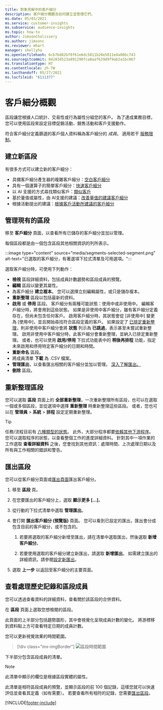 ```yaml
---
title: 對象見解中的客戶細分
description: 客戶細分概觀及如何建立並管理它們。
ms.date: 05/03/2021
ms.service: customer-insights
ms.subservice: audience-insights
ms.topic: how-to
author: JimsonChalissery
ms.author: jimsonc
ms.reviewer: mhart
manager: shellyha
ms.openlocfilehash: 6cb7bd62bf0f61e6dc5811b20e5011e4a086c743
ms.sourcegitcommit: 84283d523a891298fca8aaf629d9f9ab2a1bc067
ms.translationtype: HT
ms.contentlocale: zh-TW
ms.lasthandoff: 05/27/2021
ms.locfileid: "6111377"
---
```

# <a name="segments-overview"></a>客戶細分概觀

區段讓您根據人口統計、交易性或行為屬性分組您的客戶。 為了達成業務目標，您可以使用區段來設定目標促銷活動、銷售活動和客戶支援動作。

符合客戶細分定義篩選的客戶個人資料稱為客戶細分的 *成員*。 適用若干 [服務限制](service-limits.md)。

## <a name="create-a-new-segment"></a>建立新區段

有很多方式可以建立新的客戶細分： 

- 具備客戶細分產生器的複雜客戶細分：[空白客戶細分](segment-builder.md#create-a-new-segment)
- 具有一個運算子的簡單客戶細分：[快速客戶細分](segment-builder.md#quick-segments)
- 以 AI 支援的方式尋找類似客戶：[類似客戶](find-similar-customer-segments.md)
- 基於量值或屬性，由 AI支援的建議：[改善量值的建議客戶細分](suggested-segments.md)
- 根據活動提出的建議：[根據客戶活動所建議的客戶細分](suggested-segments-activity.md)

## <a name="manage-existing-segments"></a>管理現有的區段

移至 **客戶細分** 頁面，以查看所有已儲存的客戶細分並加以管理。

每個區段都是由一個包含區段其他相關資訊的列所表示。

:::image type="content" source="media/segments-selected-segment.png" alt-text="已選取的客戶細分，有著選項下拉式清單及可用選項。":::

選取客戶細分時，可使用下列動作：

- **檢視** 區段詳細資料，包括成員計數趨勢和區段成員的預覽。
- **編輯** 區段以變更其屬性。
- 為客戶細分 **建立複本**。 您可以選擇立刻編輯屬性，或只是儲存複本。
- **重新整理** 區段以包括最新的資料。
- **啟用** 或 **停用** 區段。 客戶細分有兩種可能狀態：使用中或非使用中。 編輯客戶細分時，將會用到這些狀態。 如果是非使用中客戶細分，雖有客戶細分定義存在，但尚未包含任何客戶。 啟用客戶細分時，其狀態會從 [非使用中] 變更為 [使用中]，並且開始尋找符合區段定義的客戶。 如果設定了 [已排定重新整理](system.md#schedule-tab)，則非使用中客戶細分會將 **狀態** 列示為 **已跳過**，表示甚至未嘗試重新整理。 啟用非使用中客戶細分時，此客戶細分會重新整理，並納入已排定重新整理。
  或者，也可以使用 **啟用/停用** 下拉式功能表中的 **稍後再排程** 功能，指定未來啟用和停用特定客戶細分的日期和時間。
- **重新命名** 區段。
- 將成員清單 **下載** 為 .CSV 檔案。
- **管理匯出**，以查看匯出相關的客戶細分並加以管理。 [深入了解匯出。](export-destinations.md)
- **刪除** 區段。

## <a name="refresh-segments"></a>重新整理區段

您可以選取 **區段** 頁面上的 **全部重新整理**，一次重新整理所有區段，也可以在選取一個或多個區段，並從選項中選擇 **重新整理** 時重新整理這些區段。 或者，您也可以在 **管理員** > **系統** > **排程** 設定定期重新整理。

> [!TIP]
> 任務/流程目前有 [六種類型的狀態](system.md#status-types)。 此外，大部分程序都要[依賴其他下游程序](system.md#refresh-policies)。 您可以選取程序的狀態，以查看整個工作的進度詳細資料。 針對其中一項作業的工作選取 **查看詳細資料** 之後，您會找到其他資訊：處理時間、上次處理日期以及所有與工作相關的錯誤和警告。

## <a name="export-segments"></a>匯出區段

您可以從客戶細分頁面或[匯出頁面](export-destinations.md)匯出客戶細分。 

1. 移至 **區段** 頁。

1. 在您要匯出的客戶細分上，選取 **顯示更多 [...]**。

1. 從行動的下拉式清單中選取 **管理匯出**。

1. 會打開 **匯出客戶細分 (預覽版)** 頁面。 您可以看到已設定的匯出，匯出會分成包含目前的客戶細分，或不包含的。

   1. 若要將選取的客戶細分新增至匯出，請在清單中選取匯出，然後選取 **新增客戶細分**。

   1. 若要使用選取的客戶細分建立新匯出，請選取 **新增匯出**。 如需建立匯出的詳細資訊，請參閱[設定新匯出](export-destinations.md#set-up-a-new-export)。

1. 選取 **上一步** 以返回至客戶細分的主要頁面。

## <a name="view-processing-history-and-segment-members"></a>查看處理歷史記錄和區段成員

您可以透過查看資料的詳細資料，查看關於該區段的合併資料。

在 **區段** 頁面上選取您想檢閱的區段。

此頁面的上半部分包括趨勢圖形，其中會視覺化呈現成員計數的變化。 將游標移到資料點上方可查看特定日期的成員計數。

您可以更新視覺效果的時間範圍。

> [!div class="mx-imgBorder"]
> ![區段時間範圍](media/segment-time-range.png "區段時間範圍")

下半部分包含區段成員的清單。

> [!NOTE]
> 此清單中顯示的欄位是根據區段實體的屬性。
>
>此清單是相符區段成員的預覽，並顯示區段的前 100 個記錄，這樣您就可以快速評估並查看其定義（如有需要）。 若要查看所有相符的記錄，您需要[匯出區段](export-destinations.md)。

[!INCLUDE[footer-include](../includes/footer-banner.md)] 
